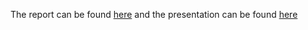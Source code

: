 The report can be found [here](https://drive.google.com/open?id=1Nbe2nw2cPt0sroO4SR7LH4O0_aVup0OGDDqKpTawFOw) and the presentation can be found [here](https://drive.google.com/open?id=1LSOwS2GRxM3vO9smMthNiJlMwZxTEbl9DlDv02iv3bI)